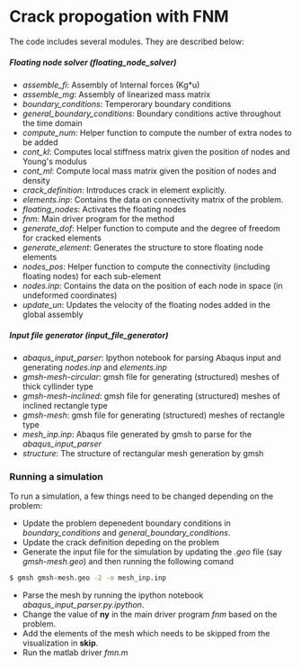 # Crack propogation with FNM

The code includes several modules. They are described below:
##### Floating node solver (floating_node_solver)
  - _assemble_fi_: Assembly of Internal forces (Kg*u) 
  - _assemble_mg_: Assembly of linearized mass matrix
  - _boundary_conditions_: Temperorary boundary conditions
  - _general_boundary_conditions_: Boundary conditions active throughout the time domain
  - _compute_num_: Helper function to compute the number of extra nodes to be added
  - _cont_kl_: Computes local stiffness matrix given the position of nodes and Young's modulus
  - _cont_ml_: Compute local mass matrix given the position of nodes and density
  - _crack_definition_: Introduces crack in element explicitly.
  - _elements.inp_: Contains the data on connectivity matrix of the problem.
  - _floating_nodes_: Activates the floating nodes
  - _fnm_: Main driver program for the method
  - _generate_dof_: Helper function to compute and the degree of freedom for cracked elements
  - _generate_element_: Generates the structure to store floating node elements
  - _nodes_pos_: Helper function to compute the connectivity (including floating nodes) for each sub-element
  - _nodes.inp_: Contains the data on the position of each node in space (in undeformed coordinates)
  - _update_un_: Updates the velocity of the floating nodes added in the global assembly

##### Input file generator (input_file_generator)
  - _abaqus_input_parser_: Ipython notebook for parsing Abaqus input and generating _nodes.inp_ and _elements.inp_
  - _gmsh-mesh-circular_: gmsh file for generating (structured) meshes of thick cyllinder type
  - _gmsh-mesh-inclined_: gmsh file for generating (structured) meshes of inclined rectangle type
  - _gmsh-mesh_: gmsh file for generating (structured) meshes of rectangle type
  - _mesh_inp.inp_: Abaqus file generated by gmsh to parse for the _abaqus_input_parser_
  - _structure_: The structure of rectangular mesh generation by gmsh

### Running a simulation

To run a simulation, a few things need to be changed depending on the problem:
  - Update the problem depenedent boundary conditions in _boundary_conditions_ and _general_boundary_conditions_.
  - Update the crack definition depeding on the problem
  - Generate the input file for the simulation by updating the _.geo_ file (say _gmsh-mesh.geo_) and then running the following comand

```sh
$ gmsh gmsh-mesh.geo -2 -o mesh_inp.inp
```
  - Parse the mesh by running the ipython notebook _abaqus_input_parser.py.ipython_.
  - Change the value of **ny** in the main driver program _fnm_ based on the problem.
  - Add the elements of the mesh which needs to be skipped from the visualization in **skip**.
  - Run the matlab driver _fmn.m_
